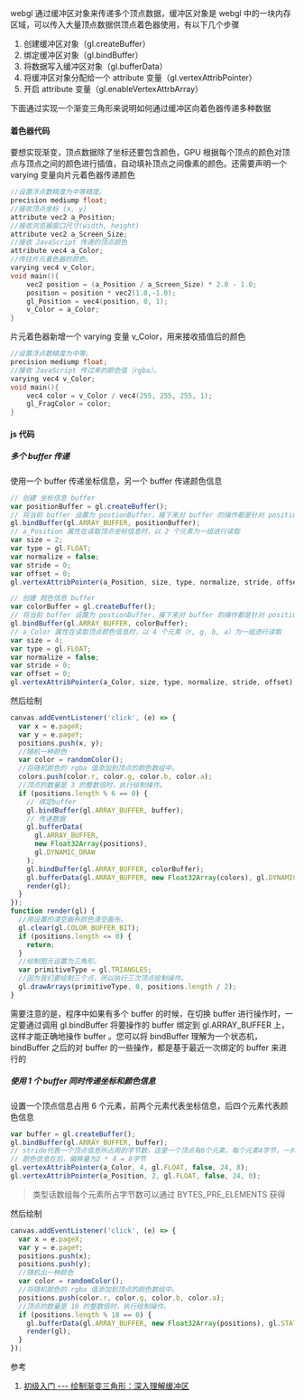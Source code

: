 webgl 通过缓冲区对象来传递多个顶点数据，缓冲区对象是 webgl 中的一块内存区域，可以传入大量顶点数据供顶点着色器使用，有以下几个步骤

1. 创建缓冲区对象（gl.createBuffer）
2. 绑定缓冲区对象（gl.bindBuffer）
3. 将数据写入缓冲区对象（gl.bufferData）
4. 将缓冲区对象分配给一个 attribute 变量（gl.vertexAttribPointer）
5. 开启 attribute 变量（gl.enableVertexAttrbArray）

下面通过实现一个渐变三角形来说明如何通过缓冲区向着色器传递多种数据

#### 着色器代码

要想实现渐变，顶点数据除了坐标还要包含颜色，GPU 根据每个顶点的颜色对顶点与顶点之间的颜色进行插值，自动填补顶点之间像素的颜色。还需要声明一个 varying 变量向片元着色器传递颜色

```c
//设置浮点数精度为中等精度。
precision mediump float;
//接收顶点坐标 (x, y)
attribute vec2 a_Position;
//接收浏览器窗口尺寸(width, height)
attribute vec2 a_Screen_Size;
//接收 JavaScript 传递的顶点颜色
attribute vec4 a_Color;
//传往片元着色器的颜色。
varying vec4 v_Color;
void main(){
    vec2 position = (a_Position / a_Screen_Size) * 2.0 - 1.0;
    position = position * vec2(1.0,-1.0);
    gl_Position = vec4(position, 0, 1);
    v_Color = a_Color;
}
```

片元着色器新增一个 varying 变量 v_Color，用来接收插值后的颜色

```c
//设置浮点数精度为中等。
precision mediump float;
//接收 JavaScript 传过来的颜色值（rgba）。
varying vec4 v_Color;
void main(){
    vec4 color = v_Color / vec4(255, 255, 255, 1);
    gl_FragColor = color;
}
```

#### js 代码

##### 多个 buffer 传递

使用一个 buffer 传递坐标信息，另一个 buffer 传递颜色信息

```js
// 创建 坐标信息 buffer
var positionBuffer = gl.createBuffer();
// 将当前 buffer 设置为 postionBuffer，接下来对 buffer 的操作都是针对 positionBuffer 了。
gl.bindBuffer(gl.ARRAY_BUFFER, positionBuffer);
// a_Position 属性在读取顶点坐标信息时，以 2 个元素为一组进行读取
var size = 2;
var type = gl.FLOAT;
var normalize = false;
var stride = 0;
var offset = 0;
gl.vertexAttribPointer(a_Position, size, type, normalize, stride, offset);

// 创建 颜色信息 buffer
var colorBuffer = gl.createBuffer();
// 将当前 buffer 设置为 postionBuffer，接下来对 buffer 的操作都是针对 positionBuffer 了。
gl.bindBuffer(gl.ARRAY_BUFFER, colorBuffer);
// a_Color 属性在读取顶点颜色信息时，以 4 个元素（r, g, b, a）为一组进行读取
var size = 4;
var type = gl.FLOAT;
var normalize = false;
var stride = 0;
var offset = 0;
gl.vertexAttribPointer(a_Color, size, type, normalize, stride, offset);
```

然后绘制

```js
canvas.addEventListener('click', (e) => {
  var x = e.pageX;
  var y = e.pageY;
  positions.push(x, y);
  //随机一种颜色
  var color = randomColor();
  //将随机颜色的 rgba 值添加到顶点的颜色数组中。
  colors.push(color.r, color.g, color.b, color.a);
  //顶点的数量是 3 的整数倍时，执行绘制操作。
  if (positions.length % 6 == 0) {
    // 绑定buffer
    gl.bindBuffer(gl.ARRAY_BUFFER, buffer);
    // 传递数据
    gl.bufferData(
      gl.ARRAY_BUFFER,
      new Float32Array(positions),
      gl.DYNAMIC_DRAW
    );
    gl.bindBuffer(gl.ARRAY_BUFFER, colorBuffer);
    gl.bufferData(gl.ARRAY_BUFFER, new Float32Array(colors), gl.DYNAMIC_DRAW);
    render(gl);
  }
});
function render(gl) {
  //用设置的清空画布颜色清空画布。
  gl.clear(gl.COLOR_BUFFER_BIT);
  if (positions.length <= 0) {
    return;
  }
  //绘制图元设置为三角形。
  var primitiveType = gl.TRIANGLES;
  //因为我们要绘制三个点，所以执行三次顶点绘制操作。
  gl.drawArrays(primitiveType, 0, positions.length / 2);
}
```

需要注意的是，程序中如果有多个 buffer 的时候，在切换 buffer 进行操作时，一定要通过调用 gl.bindBuffer 将要操作的 buffer 绑定到 gl.ARRAY_BUFFER 上，这样才能正确地操作 buffer 。您可以将 bindBuffer 理解为一个状态机，bindBuffer 之后的对 buffer 的一些操作，都是基于最近一次绑定的 buffer 来进行的

##### 使用 1 个 buffer 同时传递坐标和颜色信息

设置一个顶点信息占用 6 个元素，前两个元素代表坐标信息，后四个元素代表颜色信息

```js
var buffer = gl.createBuffer();
gl.bindBuffer(gl.ARRAY_BUFFER, buffer);
// stride代表一个顶点信息所占用的字节数，这里一个顶点有6个元素，每个元素4字节，一共24字节
// 颜色信息在后，偏移量为2 * 4 = 8字节
gl.vertexAttribPointer(a_Color, 4, gl.FLOAT, false, 24, 8);
gl.vertexAttribPointer(a_Position, 2, gl.FLOAT, false, 24, 0);
```

> 类型话数组每个元素所占字节数可以通过 BYTES_PRE_ELEMENTS 获得

然后绘制

```js
canvas.addEventListener('click', (e) => {
  var x = e.pageX;
  var y = e.pageY;
  positions.push(x);
  positions.push(y);
  //随机出一种颜色
  var color = randomColor();
  //将随机颜色的 rgba 值添加到顶点的颜色数组中。
  positions.push(color.r, color.g, color.b, color.a);
  //顶点的数量是 18 的整数倍时，执行绘制操作。
  if (positions.length % 18 == 0) {
    gl.bufferData(gl.ARRAY_BUFFER, new Float32Array(positions), gl.STATIC_DRAW);
    render(gl);
  }
});
```

参考

1. [初级入门 --- 绘制渐变三角形：深入理解缓冲区](https://juejin.cn/book/6844733755580481543/section/6844733755920236551)
